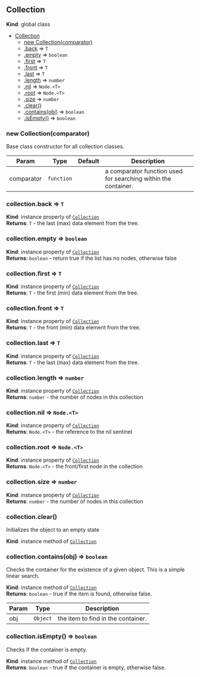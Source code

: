 <a name="Collection"></a>

## Collection
**Kind**: global class  

* [Collection](#Collection)
    * [new Collection(comparator)](#new_Collection_new)
    * [.back](#Collection+back) ⇒ <code>T</code>
    * [.empty](#Collection+empty) ⇒ <code>boolean</code>
    * [.first](#Collection+first) ⇒ <code>T</code>
    * [.front](#Collection+front) ⇒ <code>T</code>
    * [.last](#Collection+last) ⇒ <code>T</code>
    * [.length](#Collection+length) ⇒ <code>number</code>
    * [.nil](#Collection+nil) ⇒ <code>Node.&lt;T&gt;</code>
    * [.root](#Collection+root) ⇒ <code>Node.&lt;T&gt;</code>
    * [.size](#Collection+size) ⇒ <code>number</code>
    * [.clear()](#Collection+clear)
    * [.contains(obj)](#Collection+contains) ⇒ <code>boolean</code>
    * [.isEmpty()](#Collection+isEmpty) ⇒ <code>boolean</code>

<a name="new_Collection_new"></a>

### new Collection(comparator)
Base class constructor for all collection classes.


| Param | Type | Default | Description |
| --- | --- | --- | --- |
| comparator | <code>function</code> | <code></code> | a comparator function used for searching within the container. |

<a name="Collection+back"></a>

### collection.back ⇒ <code>T</code>
**Kind**: instance property of [<code>Collection</code>](#Collection)  
**Returns**: <code>T</code> - the last (max) data element from the tree.  
<a name="Collection+empty"></a>

### collection.empty ⇒ <code>boolean</code>
**Kind**: instance property of [<code>Collection</code>](#Collection)  
**Returns**: <code>boolean</code> - return true if the list has no nodes, otherwise false  
<a name="Collection+first"></a>

### collection.first ⇒ <code>T</code>
**Kind**: instance property of [<code>Collection</code>](#Collection)  
**Returns**: <code>T</code> - the first (min) data element from the tree.  
<a name="Collection+front"></a>

### collection.front ⇒ <code>T</code>
**Kind**: instance property of [<code>Collection</code>](#Collection)  
**Returns**: <code>T</code> - the front (min) data element from the tree.  
<a name="Collection+last"></a>

### collection.last ⇒ <code>T</code>
**Kind**: instance property of [<code>Collection</code>](#Collection)  
**Returns**: <code>T</code> - the last (max) data element from the tree.  
<a name="Collection+length"></a>

### collection.length ⇒ <code>number</code>
**Kind**: instance property of [<code>Collection</code>](#Collection)  
**Returns**: <code>number</code> - the number of nodes in this collection  
<a name="Collection+nil"></a>

### collection.nil ⇒ <code>Node.&lt;T&gt;</code>
**Kind**: instance property of [<code>Collection</code>](#Collection)  
**Returns**: <code>Node.&lt;T&gt;</code> - the reference to the nil sentinel  
<a name="Collection+root"></a>

### collection.root ⇒ <code>Node.&lt;T&gt;</code>
**Kind**: instance property of [<code>Collection</code>](#Collection)  
**Returns**: <code>Node.&lt;T&gt;</code> - the front/first node in the collection  
<a name="Collection+size"></a>

### collection.size ⇒ <code>number</code>
**Kind**: instance property of [<code>Collection</code>](#Collection)  
**Returns**: <code>number</code> - the number of nodes in this collection  
<a name="Collection+clear"></a>

### collection.clear()
Initializes the object to an empty state

**Kind**: instance method of [<code>Collection</code>](#Collection)  
<a name="Collection+contains"></a>

### collection.contains(obj) ⇒ <code>boolean</code>
Checks the container for the existence of a given object.  This is
a simple linear search.

**Kind**: instance method of [<code>Collection</code>](#Collection)  
**Returns**: <code>boolean</code> - true if the item is found, otherwise false.  

| Param | Type | Description |
| --- | --- | --- |
| obj | <code>Object</code> | the item to find in the container. |

<a name="Collection+isEmpty"></a>

### collection.isEmpty() ⇒ <code>boolean</code>
Checks if the container is empty.

**Kind**: instance method of [<code>Collection</code>](#Collection)  
**Returns**: <code>boolean</code> - true if the container is empty, otherwise false.  

